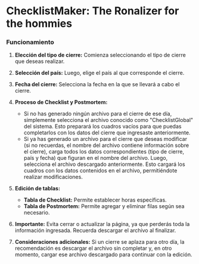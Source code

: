 # ChecklistMaker: The Ronalizer for the hommies

### Funcionamiento

1. **Elección del tipo de cierre:** Comienza seleccionando el tipo de cierre que deseas realizar.

2. **Selección del país:** Luego, elige el país al que corresponde el cierre.

3. **Fecha del cierre:** Selecciona la fecha en la que se llevará a cabo el cierre.

4. **Proceso de Checklist y Postmortem:**
   - Si no has generado ningún archivo para el cierre de ese día, simplemente selecciona el archivo conocido como "ChecklistGlobal" del sistema. Esto preparará los cuadros vacíos para que puedas completarlos con los datos del cierre que ingresaste anteriormente.
   - Si ya has generado un archivo para el cierre que deseas modificar (si no recuerdas, el nombre del archivo contiene información sobre el cierre), carga todos los datos correspondientes (tipo de cierre, país y fecha) que figuran en el nombre del archivo. Luego, selecciona el archivo descargado anteriormente. Esto cargará los cuadros con los datos contenidos en el archivo, permitiéndote realizar modificaciones.

5. **Edición de tablas:**
   - **Tabla de Checklist:** Permite establecer horas específicas.
   - **Tabla de Postmortem:** Permite agregar y eliminar filas según sea necesario.

6. **Importante:** Evita cerrar o actualizar la página, ya que perderás toda la información ingresada. Recuerda descargar el archivo al finalizar.

7. **Consideraciones adicionales:** Si un cierre se aplaza para otro día, la recomendación es descargar el archivo sin completar y, en otro momento, cargar ese archivo descargado para continuar con la edición.
